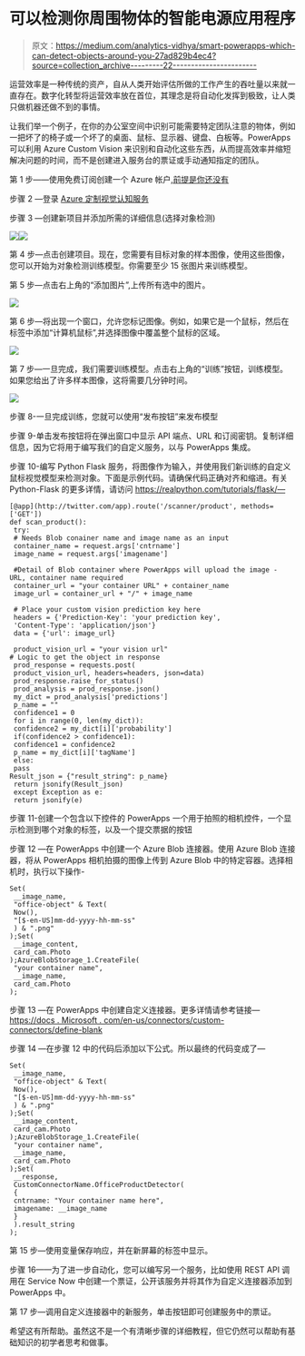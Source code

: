 # 可以检测你周围物体的智能电源应用程序

> 原文：<https://medium.com/analytics-vidhya/smart-powerapps-which-can-detect-objects-around-you-27ad829b4ec4?source=collection_archive---------22----------------------->

运营效率是一种传统的资产，自从人类开始评估所做的工作产生的吞吐量以来就一直存在。数字化转型将运营效率放在首位，其理念是将自动化发挥到极致，让人类只做机器还做不到的事情。

让我们举一个例子，在你的办公室空间中识别可能需要特定团队注意的物体，例如一把坏了的椅子或一个坏了的桌面、鼠标、显示器、键盘、白板等。PowerApps 可以利用 Azure Custom Vision 来识别和自动化这些东西，从而提高效率并缩短解决问题的时间，而不是创建进入服务台的票证或手动通知指定的团队。

第 1 步——使用免费订阅创建一个 Azure 帐户[,前提是你还没有](https://azure.microsoft.com/en-in/free/)

步骤 2 —登录 [Azure 定制视觉认知服务](https://www.customvision.ai/)

步骤 3 —创建新项目并添加所需的详细信息(选择对象检测)

![](img/415ac0c0920f7a5f402d889ac3d12215.png)![](img/0792d76b515564b73f347e5065532e27.png)

第 4 步—点击创建项目。现在，您需要有目标对象的样本图像，使用这些图像，您可以开始为对象检测训练模型。你需要至少 15 张图片来训练模型。

第 5 步—点击右上角的“添加图片”,上传所有选中的图片。

![](img/2951967b7a1c0d73b68ac693ff00cf87.png)

第 6 步—将出现一个窗口，允许您标记图像。例如，如果它是一个鼠标，然后在标签中添加“计算机鼠标”,并选择图像中覆盖整个鼠标的区域。

![](img/8045a2ef9262308f55e3ba88f69ab65c.png)

第 7 步—一旦完成，我们需要训练模型。点击右上角的“训练”按钮，训练模型。如果您给出了许多样本图像，这将需要几分钟时间。

![](img/dd5670ec6f62d42035fe7d129f5ea36c.png)

步骤 8-一旦完成训练，您就可以使用“发布按钮”来发布模型

步骤 9-单击发布按钮将在弹出窗口中显示 API 端点、URL 和订阅密钥。复制详细信息，因为它将用于编写我们的自定义服务，以与 PowerApps 集成。

步骤 10-编写 Python Flask 服务，将图像作为输入，并使用我们新训练的自定义鼠标视觉模型来检测对象。下面是示例代码。请确保代码正确对齐和缩进。有关 Python-Flask 的更多详情，请访问 https://realpython.com/tutorials/flask/—

```
[@app](http://twitter.com/app).route('/scanner/product', methods=['GET'])
def scan_product():
 try:
 # Needs Blob conainer name and image name as an input 
 container_name = request.args['cntrname']
 image_name = request.args['imagename']

 #Detail of Blob container where PowerApps will upload the image - URL, container name required
 container_url = "your container URL" + container_name
 image_url = container_url + "/" + image_name

 # Place your custom vision prediction key here
 headers = {'Prediction-Key': 'your prediction key',
 'Content-Type': 'application/json'}
 data = {'url': image_url}

 product_vision_url = "your vision url"
# Logic to get the object in response
 prod_response = requests.post(
 product_vision_url, headers=headers, json=data)
 prod_response.raise_for_status()
 prod_analysis = prod_response.json()
 my_dict = prod_analysis['predictions']
 p_name = ""
 confidence1 = 0
 for i in range(0, len(my_dict)):
 confidence2 = my_dict[i]['probability']
 if(confidence2 > confidence1):
 confidence1 = confidence2
 p_name = my_dict[i]['tagName']
 else:
 pass
Result_json = {"result_string": p_name}
 return jsonify(Result_json)
 except Exception as e:
 return jsonify(e)
```

步骤 11-创建一个包含以下控件的 PowerApps 一个用于拍照的相机控件，一个显示检测到哪个对象的标签，以及一个提交票据的按钮

步骤 12 —在 PowerApps 中创建一个 Azure Blob 连接器。使用 Azure Blob 连接器，将从 PowerApps 相机拍摄的图像上传到 Azure Blob 中的特定容器。选择相机时，执行以下操作-

```
Set(
 __image_name,
 "office-object" & Text(
 Now(),
 "[$-en-US]mm-dd-yyyy-hh-mm-ss"
 ) & ".png"
);Set(
 __image_content,
 card_cam.Photo
);AzureBlobStorage_1.CreateFile(
 "your container name",
 __image_name,
 card_cam.Photo
);
```

步骤 13 —在 PowerApps 中创建自定义连接器。更多详情请参考链接—[https://docs . Microsoft . com/en-us/connectors/custom-connectors/define-blank](https://docs.microsoft.com/en-us/connectors/custom-connectors/define-blank)

步骤 14 —在步骤 12 中的代码后添加以下公式。所以最终的代码变成了—

```
Set(
 __image_name,
 "office-object" & Text(
 Now(),
 "[$-en-US]mm-dd-yyyy-hh-mm-ss"
 ) & ".png"
);Set(
 __image_content,
 card_cam.Photo
);AzureBlobStorage_1.CreateFile(
 "your container name",
 __image_name,
 card_cam.Photo
);Set(
 __response,
 CustomConnectorName.OfficeProductDetector(
 {
 cntrname: "Your container name here",
 imagename: __image_name
 }
 ).result_string
);
```

第 15 步—使用变量保存响应，并在新屏幕的标签中显示。

步骤 16——为了进一步自动化，您可以编写另一个服务，比如使用 REST API 调用在 Service Now 中创建一个票证，公开该服务并将其作为自定义连接器添加到 PowerApps 中。

第 17 步—调用自定义连接器中的新服务，单击按钮即可创建服务中的票证。

希望这有所帮助。虽然这不是一个有清晰步骤的详细教程，但它仍然可以帮助有基础知识的初学者思考和做事。
